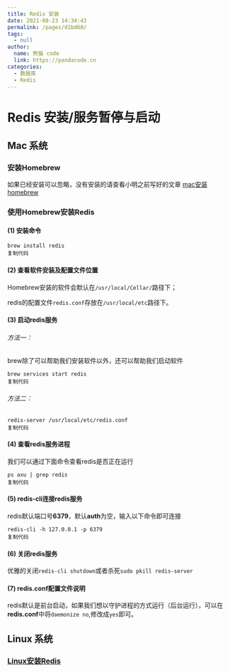 ```yaml
---
title: Redis 安装
date: 2021-08-23 14:34:43
permalink: /pages/d1bd60/
tags: 
  - null
author: 
  name: 熊猫 code
  link: https://pandacode.cn
categories: 
  - 数据库
  - Redis
---
```

# Redis 安装/服务暂停与启动

## Mac 系统

### 安装Homebrew

如果已经安装可以忽略，没有安装的请查看小明之前写好的文章 [mac安装homebrew](https://link.juejin.cn/?target=https%3A%2F%2Fmp.weixin.qq.com%2Fs%2Fa454PtDeCtqWykd2uqP0ig)

### 使用Homebrew安装Redis

#### (1) 安装命令

```
brew install redis
复制代码
```

#### (2) 查看软件安装及配置文件位置

Homebrew安装的软件会默认在`/usr/local/Cellar/`路径下；

redis的配置文件`redis.conf`存放在`/usr/local/etc`路径下。

#### (3) 启动redis服务

###### 方法一：

brew除了可以帮助我们安装软件以外，还可以帮助我们启动软件

```
brew services start redis
复制代码
```

###### 方法二：

```
redis-server /usr/local/etc/redis.conf
复制代码
```

#### (4) 查看redis服务进程

我们可以通过下面命令查看redis是否正在运行

```
ps axu | grep redis
复制代码
```

#### (5) redis-cli连接redis服务

redis默认端口号**6379**，默认**auth**为空，输入以下命令即可连接

```
redis-cli -h 127.0.0.1 -p 6379
复制代码
```

#### (6) 关闭redis服务

优雅的关闭`redis-cli shutdown`或者杀死`sudo pkill redis-server`

#### (7) redis.conf配置文件说明

redis默认是前台启动，如果我们想以守护进程的方式运行（后台运行），可以在**redis.conf**中将`daemonize no`,修改成`yes`即可。



## Linux 系统

### [Linux安装Redis](https://blog.csdn.net/m0_37959155/article/details/108897863)

